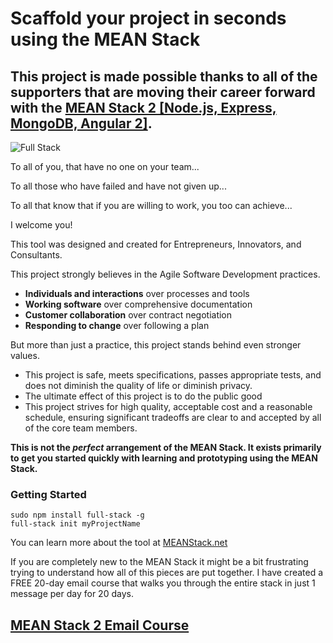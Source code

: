 # Scaffold your project in seconds using the MEAN Stack

## This project is made possible thanks to all of the supporters that are moving their career forward with the [MEAN Stack 2 [Node.js, Express, MongoDB, Angular 2]](https://list.codewithintent.com/full-stack?list=codewithintent&source=github-email-course&form=28&dest=full-stack-confirm).

![Full Stack](https://github.com/jsecademy/full-stack/raw/master/full-stack.gif)

To all of you, that have no one on your team...

To all those who have failed and have not given up...

To all that know that if you are willing to work, you too can achieve...

I welcome you!

This tool was designed and created for Entrepreneurs, Innovators, and Consultants. 

This project strongly believes in the Agile Software Development practices.

* **Individuals and interactions** over processes and tools
* **Working software** over comprehensive documentation
* **Customer collaboration** over contract negotiation
* **Responding to change** over following a plan

But more than just a practice, this project stands behind even stronger values.

* This project is safe, meets specifications, passes appropriate tests, and does not diminish the quality of life or diminish privacy.
* The ultimate effect of this project is to do the public good
* This project strives for high quality, acceptable cost and a reasonable schedule, ensuring significant tradeoffs are clear to and accepted by all of the core team members.

**This is not the *perfect* arrangement of the MEAN Stack. It exists primarily to get you started quickly with learning and prototyping using the MEAN Stack.**

### Getting Started

```
sudo npm install full-stack -g
full-stack init myProjectName
```

You can learn more about the tool at [MEANStack.net](https://www.meanstack.net/)

If you are completely new to the MEAN Stack it might be a bit frustrating trying to understand how all of this pieces are put together. I have created a FREE 20-day email course that walks you through the entire stack in just 1 message per day for 20 days.

## [MEAN Stack 2 Email Course](https://list.codewithintent.com/full-stack?list=codewithintent&source=github-email-course&form=28&dest=full-stack-confirm)
